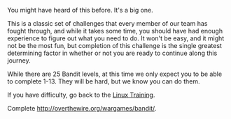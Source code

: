 You might have heard of this before. It's a big one.

This is a classic set of challenges that every member of our team has fought through, and while it takes some time, you should have had enough experience to figure out what you need to do. It won't be easy, and it might not be the most fun, but completion of this challenge is the single greatest determining factor in whether or not you are ready to continue along this journey. 

While there are 25 Bandit levels, at this time we only expect you to be able to complete 1-13. They will be hard, but we know you can do them.

If you have difficulty, go back to the [Linux Training](../training/linux.md).

Complete <http://overthewire.org/wargames/bandit/>.
